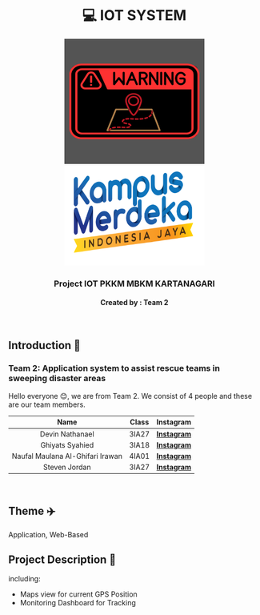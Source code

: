 <h1 align="center">💻 IOT SYSTEM</h1>
<p align="center">
  <img src="https://github.com/GPS-Tracking/.github/blob/main/GPS%20Tracking%20-%20Logo.png" alt="Logo" width="280" height="250">
  <img src="https://github.com/GPS-Tracking/.github/blob/main/Logo%20Kampus%20Merdeka.png" alt="Logo" width="280" height="200">
</p>
<h3 align="center">Project IOT PKKM MBKM KARTANAGARI</h3>
<h4 align="center">Created by : Team 2</h4>
<br>

## Introduction 👋

### Team 2: Application system to assist rescue teams in sweeping disaster areas

Hello everyone 😊, we are from Team 2. We consist of 4 people and these are our team members.

|               Name                |     Class     |                               Instagram                                  |
| :-------------------------------: | :-----------: | :---------------------------------------------------------------------: |
|    Devin Nathanael     |     3IA27     | [**Instagram**](https://www.instagram.com/dev.nthnl/) |
|    Ghiyats Syahied   |     3IA18     | [**Instagram**](https://www.instagram.com/ghiyats.syhd/) |
|    Naufal Maulana Al-Ghifari Irawan     |     4IA01     | [**Instagram**](https://www.instagram.com/irawanaufal29/) |
|    Steven Jordan      |     3IA27     | [**Instagram**](https://www.instagram.com/steven_jordan20/) |

<br>

## Theme ✈️

Application, Web-Based

## Project Description 📕
including:
* Maps view for current GPS Position
* Monitoring Dashboard for Tracking
